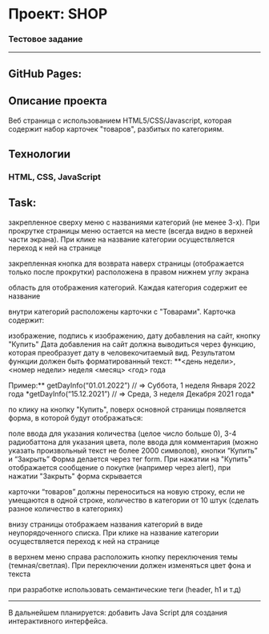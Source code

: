 # Проект: SHOP

### Тестовое задание

---

## GitHub Pages:

###

## Описание проекта

Веб страница с использованием HTML5/CSS/Javascript, которая содержит набор карточек "товаров", разбитых по категориям.

## Технологии

### HTML, CSS, JavaScript

## Task:

закрепленное сверху меню с названиями категорий (не менее 3-х). При прокрутке страницы меню остается на месте (всегда видно в верхней части экрана). При клике на название категории осуществляется переход к ней на странице

закрепленная кнопка для возврата наверх страницы (отображается только после прокрутки) расположена в правом нижнем углу экрана

область для отображения категорий. Каждая категория содержит ее название

внутри категорий расположены карточки с "Товарами". Карточка содержит:

изображение,
подпись к изображению,
дату добавления на сайт,
кнопку "Купить"
Дата добавления на сайт должна выводиться через функцию, которая преобразует дату в человекочитаемый вид. Результатом функции должен быть форматированный текст: \*\*<день недели>, <номер недели> неделя <месяц> <год> года

Пример:\** getDayInfo(“01.01.2022”) // => Суббота, 1 неделя Января 2022 года
*getDayInfo(“15.12.2021”) // => Среда, 3 неделя Декабря 2021 года\*

по клику на кнопку "Купить", поверх основной страницы появляется форма, в которой будут отображаться:

поле ввода для указания количества (целое число больше 0),
3-4 радиобаттона для указания цвета,
поле ввода для комментария (можно указать произвольный текст не более 2000 символов),
кнопки “Купить” и “Закрыть”
Форма делается через тег form. При нажатии на "Купить" отображается сообщение о покупке (например через alert), при нажатии "Закрыть" форма скрывается

карточки “товаров” должны переноситься на новую строку, если не умещаются в одной строке, количество в категории от 10 штук (сделать разное количество в категориях)

внизу страницы отображаем названия категорий в виде неупорядоченного списка. При клике на название категории осуществляется переход к ней на странице

в верхнем меню справа расположить кнопку переключения темы (темная/светлая). При переключении должен изменяться цвет фона и текста

при разработке использовать семантические теги (header, h1 и т.д)

---

В дальнейшем планируется: добавить Java Script для создания интерактивного интерфейса.
